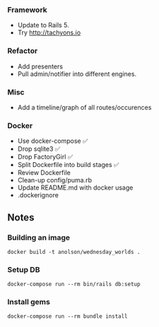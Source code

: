 ### Framework

* Update to Rails 5.
* Try http://tachyons.io

### Refactor

* Add presenters
* Pull admin/notifier into different engines.

### Misc

* Add a timeline/graph  of all routes/occurences

### Docker
* Use docker-compose ✅
* Drop sqlite3 ✅
* Drop FactoryGirl ✅
* Split Dockerfile into build stages ✅
* Review Dockerfile
* Clean-up config/puma.rb
* Update README.md with docker usage
* .dockerignore

## Notes

### Building an image

```
docker build -t anolson/wednesday_worlds .
```

### Setup DB

```
docker-compose run --rm bin/rails db:setup
```

### Install gems

```
docker-compose run --rm bundle install
```
